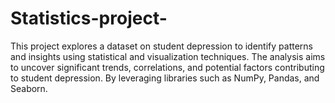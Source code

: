 # Statistics-project-
This project explores a dataset on student depression to identify patterns and insights using statistical and visualization techniques. The analysis aims to uncover significant trends, correlations, and potential factors contributing to student depression. By leveraging libraries such as NumPy, Pandas, and Seaborn.
